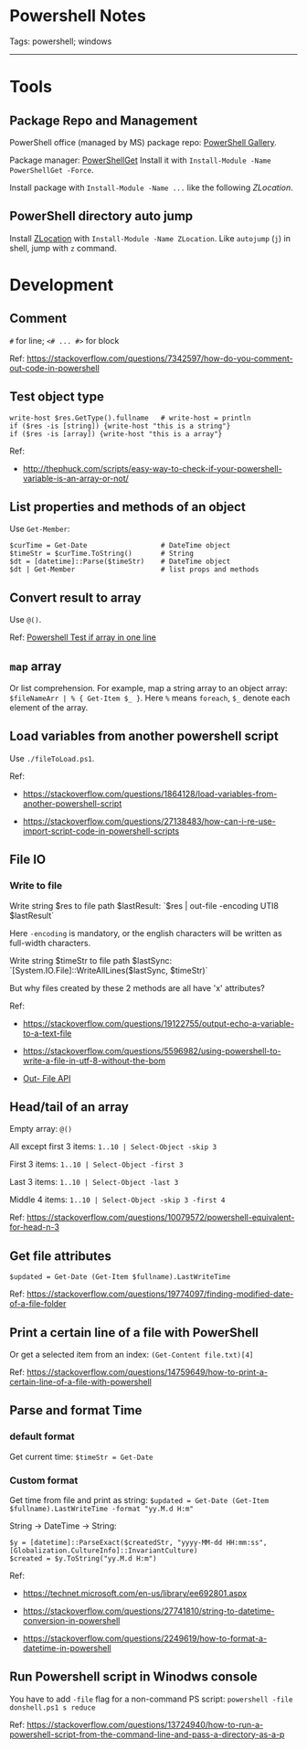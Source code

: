 # Powershell Notes
Tags: powershell; windows

------

# Tools

## Package Repo and Management

PowerShell office (managed by MS) package repo:
[PowerShell Gallery](https://www.powershellgallery.com/).

Package manager: [PowerShellGet](https://www.powershellgallery.com/packages/PowerShellGet/1.1.3.1)
Install it with `Install-Module -Name PowerShellGet -Force`.

Install package with `Install-Module -Name ...` like the following *ZLocation*.

## PowerShell directory auto jump

Install [ZLocation](https://github.com/vors/ZLocation) with `Install-Module -Name ZLocation`.
Like `autojump` (`j`) in shell, jump with `z` command.

# Development

## Comment

`#` for line;
`<# ... #>` for block

Ref: https://stackoverflow.com/questions/7342597/how-do-you-comment-out-code-in-powershell

## Test object type

```
write-host $res.GetType().fullname   # write-host = println
if ($res -is [string]) {write-host "this is a string"}
if ($res -is [array]) {write-host "this is a array"}
```

Ref:

* http://thephuck.com/scripts/easy-way-to-check-if-your-powershell-variable-is-an-array-or-not/

## List properties and methods of an object

Use `Get-Member`:
```
$curTime = Get-Date                  # DateTime object
$timeStr = $curTime.ToString()       # String
$dt = [datetime]::Parse($timeStr)    # DateTime object
$dt | Get-Member                     # list props and methods
```

## Convert result to array

Use `@()`.

Ref: [Powershell Test if array in one line](https://stackoverflow.com/questions/18268203/powershell-test-if-array-in-one-line)

## `map` array

Or list comprehension. For example, map a string array to an object array:
`$fileNameArr | % { Get-Item $_ }`.
Here `%` means `foreach`, `$_` denote each element of the array.

## Load variables from another powershell script

Use `./fileToLoad.ps1`.

Ref:

* https://stackoverflow.com/questions/1864128/load-variables-from-another-powershell-script

* https://stackoverflow.com/questions/27138483/how-can-i-re-use-import-script-code-in-powershell-scripts

## File IO

### Write to file

Write string $res to file path $lastResult: `$res | out-file -encoding UTI8 $lastResult`

Here `-encoding` is mandatory, or the english characters will be written as full-width characters.

Write string $timeStr to file path $lastSync: `[System.IO.File]::WriteAllLines($lastSync, $timeStr)`

But why files created by these 2 methods are all have 'x' attributes?

Ref:

* https://stackoverflow.com/questions/19122755/output-echo-a-variable-to-a-text-file

* https://stackoverflow.com/questions/5596982/using-powershell-to-write-a-file-in-utf-8-without-the-bom

* [Out- File API](https://docs.microsoft.com/zh-cn/powershell/module/Microsoft.PowerShell.Utility/Out-File?view=powershell-5.0)

## Head/tail of an array

Empty array: `@()`

All except first 3 items: `1..10 | Select-Object -skip 3`

First 3 items: `1..10 | Select-Object -first 3`

Last 3 items: `1..10 | Select-Object -last 3`

Middle 4 items: `1..10 | Select-Object -skip 3 -first 4`

Ref: https://stackoverflow.com/questions/10079572/powershell-equivalent-for-head-n-3

## Get file attributes

`$updated = Get-Date (Get-Item $fullname).LastWriteTime`

Ref: https://stackoverflow.com/questions/19774097/finding-modified-date-of-a-file-folder

## Print a certain line of a file with PowerShell

Or get a selected item from an index: `(Get-Content file.txt)[4]`

Ref: https://stackoverflow.com/questions/14759649/how-to-print-a-certain-line-of-a-file-with-powershell

## Parse and format Time

### default format
Get current time: `$timeStr = Get-Date`

### Custom format
Get time from file and print as string:
`$updated = Get-Date (Get-Item $fullname).LastWriteTime -format "yy.M.d H:m"`

String -> DateTime -> String: 
```
$y = [datetime]::ParseExact($createdStr, "yyyy-MM-dd HH:mm:ss", [Globalization.CultureInfo]::InvariantCulture)
$created = $y.ToString("yy.M.d H:m")
```

Ref:

* https://technet.microsoft.com/en-us/library/ee692801.aspx

* https://stackoverflow.com/questions/27741810/string-to-datetime-conversion-in-powershell

* https://stackoverflow.com/questions/2249619/how-to-format-a-datetime-in-powershell

## Run Powershell script in Winodws console

You have to add `-file` flag for a non-command PS script:
`powershell -file donshell.ps1 s reduce`

Ref: https://stackoverflow.com/questions/13724940/how-to-run-a-powershell-script-from-the-command-line-and-pass-a-directory-as-a-p
